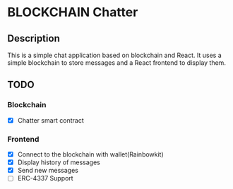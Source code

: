 # BLOCKCHAIN Chatter

## Description

This is a simple chat application based on blockchain and React. It uses a simple blockchain to store messages and a React frontend to display them.

## TODO

### Blockchain

- [x] Chatter smart contract

### Frontend

- [x] Connect to the blockchain with wallet(Rainbowkit)
- [x] Display history of messages
- [x] Send new messages
- [ ] ERC-4337 Support

